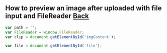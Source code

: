 ## How to preview an image after uploaded with file input and FileReader [Back](./../qa.md)

```js
var path = '';
var FileReader = window.FileReader;
var clip = document.getElementById('imgContent');

var file = document.getElementById('file');


```
